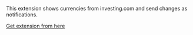 This extension shows currencies from investing.com and send changes as notifications.

[Get extension from here](https://chrome.google.com/webstore/detail/investingcom-currencies/iomjnncncpafccgaablgejamkpplgflo)
